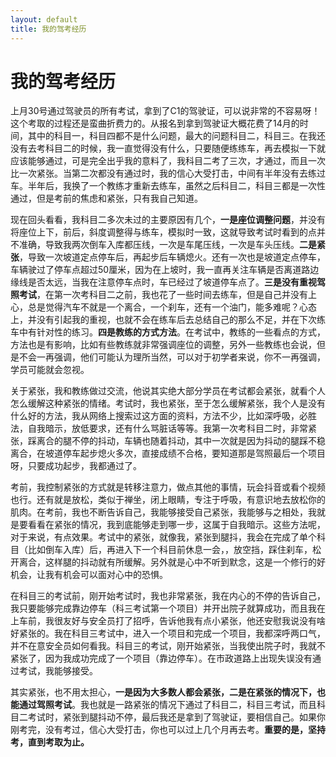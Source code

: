 ```yaml
---
layout: default
title: 我的驾考经历
---
```


# 我的驾考经历

上月30号通过驾驶员的所有考试，拿到了C1的驾驶证，可以说非常的不容易呀！这个考取的过程还是蛮曲折费力的。从报名到拿到驾驶证大概花费了14月的时间，其中的科目一，科目四都不是什么问题，最大的问题科目二，科目三。在我还没有去考科目二的时候，我一直觉得没有什么，只要随便练练车，再去模拟一下就应该能够通过，可是完全出乎我的意料了，我科目二考了三次，才通过，而且一次比一次紧张。当第二次都没有通过时，我的信心大受打击，中间有半年没有去练过车。半年后，我换了一个教练才重新去练车，虽然之后科目二，科目三都是一次性通过，但是考前的焦虑和紧张，只有我自己知道。

现在回头看看，我科目二多次未过的主要原因有几个，**一是座位调整问题**，并没有将座位上下，前后，斜度调整得与练车，模拟时一致，这就导致考试时看到的点并不准确，导致我两次倒车入库都压线，一次是车尾压线，一次是车头压线。**二是紧张**，导致一次坡道定点停车后，再起步后车辆熄火。还有一次也是坡道定点停车，车辆驶过了停车点超过50厘米，因为在上坡时，我一直再关注车辆是否离道路边缘线是否太远，当我在注意停车点时，车已经过了坡道停车点了。**三是没有重视驾照考试**，在第一次考科目二之前，我也花了一些时间去练车，但是自己并没有上心，总是觉得汽车不就是一个离合，一个刹车，还有一个油门，能多难呢？心态上，并没有引起我的重视，也就不会在练车后去总结自己的那么不足，并在下次练车中有针对性的练习。**四是教练的方式方法**。在考试中，教练的一些看点的方式，方法也是有影响，比如有些教练就非常强调座位的调整，另外一些教练也会说，但是不会一再强调，他们可能认为理所当然，可以对于初学者来说，你不一再强调，学员可能就会忽视。

关于紧张，我和教练做过交流，他说其实绝大部分学员在考试都会紧张，就看个人怎么缓解这种紧张的情绪。考试时，我也紧张，至于怎么缓解紧张，我个人是没有什么好的方法，我从网络上搜索过这方面的资料，方法不少，比如深呼吸，必胜法，自我暗示，放低要求，还有什么骂脏话等等。我第一次考科目二时，非常紧张，踩离合的腿不停的抖动，车辆也随着抖动，其中一次就是因为抖动的腿踩不稳离合，在坡道停车起步熄火多次，直接成绩不合格，要知道那是驾照最后一个项目呀，只要成功起步，我都通过了。

考前，我控制紧张的方式就是转移注意力，做点其他的事情，玩会抖音或看个视频也行。还有就是放松，类似于禅坐，闭上眼睛，专注于呼吸，有意识地去放松你的肌肉。在考前，我也不断告诉自己，我能够接受自己紧张，我能够与之相处，我就是要看看在紧张的情况，我到底能够走到哪一步，这属于自我暗示。这些方法呢，对于来说，有点效果。考试中的紧张，就像我，紧张到腿抖，我会在完成了单个科目（比如倒车入库）后，再进入下一个科目前休息一会，，放空挡，踩住刹车，松开离合，这样腿的抖动就有所缓解。另外就是心中不听到默念，这是一个修行的好机会，让我有机会可以面对心中的恐惧。

在科目三的考试前，刚开始考试时，我也非常紧张，我在内心的不停的告诉自己，我只要能够完成靠边停车（科三考试第一个项目）并开出院子就算成功，而且我在上车前，我很友好与安全员打了招呼，告诉他我有点小紧张，他还安慰我说没有啥好紧张的。我在科目三考试中，进入一个项目和完成一个项目，我都深呼两口气，并不在意安全员如何看我。科目三的考试，刚开始紧张，当我使出院子时，我就不紧张了，因为我成功完成了一个项目（靠边停车）。在市政道路上出现失误没有通过考试，我能够接受。

其实紧张，也不用太担心，**一是因为大多数人都会紧张，二是在紧张的情况下，也能通过驾照考试**。我也就是一路紧张的情况下通过了科目二，科目三考试，而且科目二考试时，紧张到腿抖动不停，最后我还是拿到了驾驶证，要相信自己。如果你刚考完，没有考过，信心大受打击，你也可以过上几个月再去考。**重要的是，坚持考，直到考取为止。**
